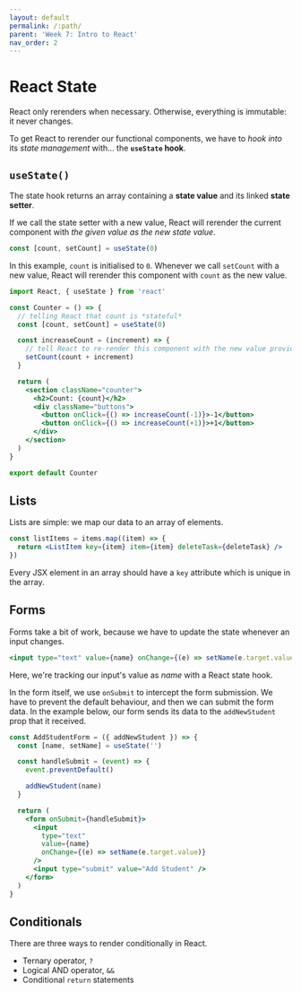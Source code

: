 ```yaml
---
layout: default
permalink: /:path/
parent: 'Week 7: Intro to React'
nav_order: 2
---
```


# React State

React only rerenders when necessary. Otherwise, everything is immutable: it never changes.

To get React to rerender our functional components, we have to _hook into_ its _state management_ with… the **`useState` hook**.

## `useState()`

The state hook returns an array containing a **state value** and its linked **state setter**.

If we call the state setter with a new value, React will rerender the current component with _the given value as the new state value_.

```jsx
const [count, setCount] = useState(0)
```

In this example, `count` is initialised to `0`.
Whenever we call `setCount` with a new value,
React will rerender this component with `count` as the new value.

```jsx
import React, { useState } from 'react'

const Counter = () => {
  // telling React that count is *stateful*
  const [count, setCount] = useState(0)

  const increaseCount = (increment) => {
    // tell React to re-render this component with the new value provided
    setCount(count + increment)
  }

  return (
    <section className="counter">
      <h2>Count: {count}</h2>
      <div className="buttons">
        <button onClick={() => increaseCount(-1)}>-1</button>
        <button onClick={() => increaseCount(+1)}>+1</button>
      </div>
    </section>
  )
}

export default Counter
```

## Lists

Lists are simple: we map our data to an array of elements.

```jsx
const listItems = items.map((item) => {
  return <ListItem key={item} item={item} deleteTask={deleteTask} />
})
```

Every JSX element in an array should have a `key` attribute which is unique in the array.

## Forms

Forms take a bit of work, because we have to update the state whenever an input changes.

```jsx
<input type="text" value={name} onChange={(e) => setName(e.target.value)} />
```

Here, we're tracking our input's value as _name_ with a React state hook.

In the form itself, we use `onSubmit` to intercept the form submission.
We have to prevent the default behaviour, and then we can submit the form data.
In the example below, our form sends its data to the `addNewStudent` prop that it received.

```jsx
const AddStudentForm = ({ addNewStudent }) => {
  const [name, setName] = useState('')

  const handleSubmit = (event) => {
    event.preventDefault()

    addNewStudent(name)
  }

  return (
    <form onSubmit={handleSubmit}>
      <input
        type="text"
        value={name}
        onChange={(e) => setName(e.target.value)}
      />
      <input type="submit" value="Add Student" />
    </form>
  )
}
```

## Conditionals

There are three ways to render conditionally in React.

- Ternary operator, `?`
- Logical AND operator, `&&`
- Conditional `return` statements
